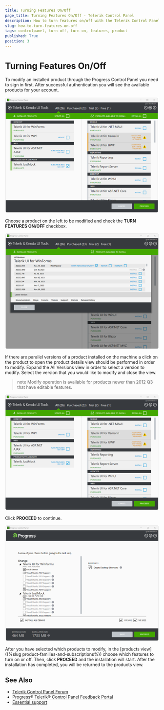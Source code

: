 ```yaml
---
title: Turning Features On/Off
page_title: Turning Features On/Off - Telerik Control Panel
description: How to turn features on/off with the Telerik Control Panel.
slug: how-to-turn-features-on-off
tags: controlpanel, turn off, turn on, features, product
published: True
position: 3 
---
```


# Turning Features On/Off

To modify an installed product through the Progress Control Panel you need to sign in first. After successful authentication you will see the available products for your account.

![Turn On Off Features Telerik Product](images/turn-on-off-features.png)

Choose a product on the left to be modified and check the **TURN FEATURES ON/OFF** checkbox.

![Turn On Off Features Parallel Telerik Product](images/turn-on-off-features-parallel.png)

If there are parallel versions of a product installed on the machine a click on the product to open the product details view should be performed in order to modify. Expand the All Versions view in order to select a version to modify. Select the version that you would like to modify and close the view. 

>note Modify operation is available for products newer than 2012 Q3 that have editable features.  

![Turn On Off Features Proceed Telerik Product](images/turn-on-off-features-proceed.png)

Click **PROCEED** to continue.

![Turn On Off Features Continue Telerik Product](images/turn-on-off-features-continue.png)

After you have selected which products to modify, in the [products view]({%slug product-families-and-subscriptions%}) choose which features to turn on or off. Then, click **PROCEED** and the installation will start. After the installation has completed, you will be returned to the products view.  

## See Also

* [Telerik Control Panel Forum](https://www.telerik.com/forums/telerik-control-panel)
* [Progress® Telerik® Control Panel Feedback Portal](https://feedback.telerik.com/controlpanel) 
* [Essential support](http://www.telerik.com/support) 
